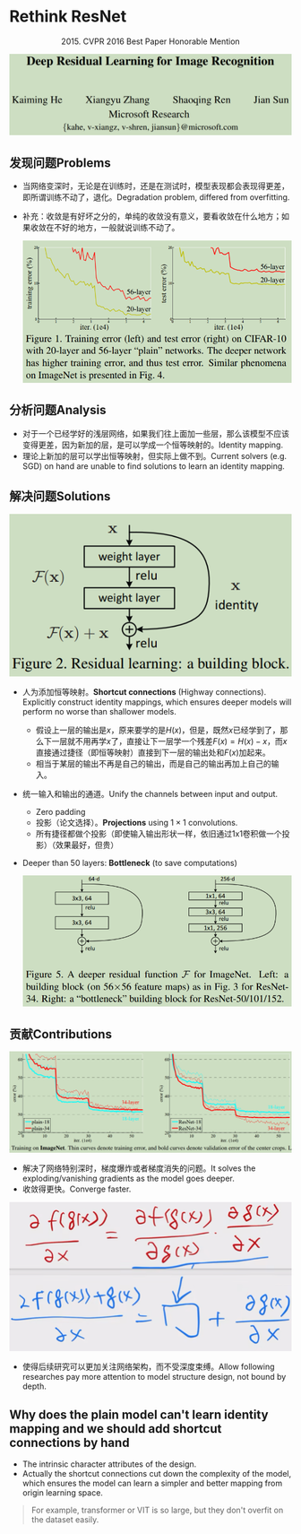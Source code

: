 # Rethink ResNet

<center>2015. CVPR 2016 Best Paper Honorable Mention</center>

![](https://raw.githubusercontent.com/BigbigShark/Reading-23/master/PaperReading/BasicModels/imgs/ResNet_Img_Title.png)

## 发现问题Problems

- 当网络变深时，无论是在训练时，还是在测试时，模型表现都会表现得更差，即所谓训练不动了，退化。Degradation problem, differed from overfitting. 

- 补充：收敛是有好坏之分的，单纯的收敛没有意义，要看收敛在什么地方；如果收敛在不好的地方，一般就说训练不动了。

  ![](https://raw.githubusercontent.com/BigbigShark/Reading-23/master/PaperReading/BasicModels/imgs/ResNet_Img_Problems.png)

## 分析问题Analysis

- 对于一个已经学好的浅层网络，如果我们往上面加一些层，那么该模型不应该变得更差，因为新加的层，是可以学成一个恒等映射的。Identity mapping.
- 理论上新加的层可以学出恒等映射，但实际上做不到。Current solvers (e.g. SGD) on hand are unable to find solutions to learn an identity mapping.

## 解决问题Solutions

![](https://raw.githubusercontent.com/BigbigShark/Reading-23/master/PaperReading/BasicModels/imgs/ResNet_Img_Solutions.png)

- 人为添加恒等映射。**Shortcut connections** (Highway connections). Explicitly construct identity mappings, which ensures deeper models will perform no worse than shallower models.

  - 假设上一层的输出是$x$，原来要学的是$H(x)$，但是，既然$x$已经学到了，那么下一层就不用再学$x$了，直接让下一层学一个残差$F(x) = H(x) - x$，而$x$直接通过捷径（即恒等映射）直接到下一层的输出处和$F(x)$加起来。
  - 相当于某层的输出不再是自己的输出，而是自己的输出再加上自己的输入。

- 统一输入和输出的通道。Unify the channels between input and output.

  - Zero padding
  - 投影（论文选择）。**Projections** using $1 \times 1$ convolutions.
  - 所有捷径都做个投影（即使输入输出形状一样，依旧通过1x1卷积做一个投影）（效果最好，但贵）

- Deeper than 50 layers: **Bottleneck** (to save computations)

  ![](https://raw.githubusercontent.com/BigbigShark/Reading-23/master/PaperReading/BasicModels/imgs/ResNet_Img_Solutions_Bottleneck.png)

## 贡献Contributions

![image-20230217151627809](https://raw.githubusercontent.com/BigbigShark/Reading-23/master/PaperReading/BasicModels/imgs/ResNet_Img_Countributions.png)

- 解决了网络特别深时，梯度爆炸或者梯度消失的问题。It solves the exploding/vanishing gradients as the model goes deeper.
- 收敛得更快。Converge faster.

![](https://raw.githubusercontent.com/BigbigShark/Reading-23/master/PaperReading/BasicModels/imgs/ResNet_Img_Gradients.png)

- 使得后续研究可以更加关注网络架构，而不受深度束缚。Allow following researches pay more attention to model structure design, not bound by depth.

## Why does the plain model can't learn identity mapping and we should add shortcut connections by hand

- The intrinsic character attributes of the design.
- Actually the shortcut connections cut down the complexity of the model, which ensures the model can learn a simpler and better mapping from origin learning space.

> For example, transformer or VIT is so large, but they don't overfit on the dataset easily.